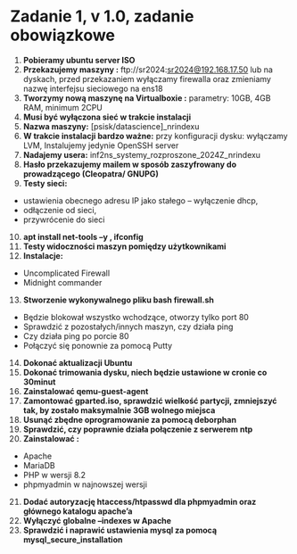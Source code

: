 # Zadanie 1, v 1.0, zadanie obowiązkowe
1. **Pobieramy ubuntu server ISO**  
2. **Przekazujemy maszyny :** ftp://sr2024:sr2024@192.168.17.50 lub na dyskach, przed przekazaniem wyłączamy firewalla  oraz zmieniamy nazwę interfejsu sieciowego na ens18      
3. **Tworzymy nową maszynę na Virtualboxie :**  parametry: 10GB, 4GB RAM, minimum 2CPU  
4. **Musi być wyłączona sieć w trakcie instalacji**  
5. **Nazwa maszyny:**   [psisk/datascience]_nrindexu    
6. **W trakcie instalacji bardzo ważne:**   przy konfiguracji dysku: wyłączamy LVM,   Instalujemy jedynie OpenSSH server  
7. **Nadajemy usera:**   inf2ns_systemy_rozproszone_2024Z_nrindexu  
8. **Hasło przekazujemy mailem w sposób zaszyfrowany do prowadzącego (Cleopatra/ GNUPG)** 
9. **Testy sieci:**   
- ustawienia obecnego adresu IP jako stałego – wyłączenie dhcp,    
- odłączenie od sieci,    
- przywrócenie do sieci    
10. **apt install net-tools –y , ifconfig**  
11. **Testy widoczności maszyn pomiędzy użytkownikami**  
12. **Instalacje:**
- Uncomplicated Firewall    
- Midnight commander    
13. **Stworzenie wykonywalnego pliku bash firewall.sh**    
- Będzie blokował wszystko wchodzące, otworzy tylko port 80    
- Sprawdzić z pozostałych/innych maszyn, czy działa ping    
- Czy działa ping po porcie 80    
- Połączyć się ponownie za pomocą Putty    
14. **Dokonać aktualizacji Ubuntu**  
15. **Dokonać trimowania dysku,   niech będzie ustawione w cronie co 30minut**  
16. **Zainstalować qemu-guest-agent**  
17. **Zamontować gparted.iso, sprawdzić wielkość partycji,   zmniejszyć tak, by zostało maksymalnie 3GB wolnego miejsca**  
18. **Usunąć zbędne oprogramowanie za pomocą deborphan**  
19. **Sprawdzić, czy poprawnie działa połączenie z serwerem ntp**  
20. **Zainstalować :**  
- Apache  
- MariaDB  
- PHP w wersji 8.2  
- phpmyadmin w najnowszej wersji  
21. **Dodać autoryzację htaccess/htpasswd dla   phpmyadmin oraz głównego katalogu apache’a**  
22. **Wyłączyć globalne –indexes w Apache**  
23. **Sprawdzić i naprawić ustawienia mysql za pomocą mysql_secure_installation**  
